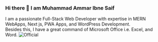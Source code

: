 ### Hi there 👋 I am Muhammad Ammar Ibne Saif
I am a passionate Full-Stack Web Developer with expertise in MERN WebApps, Next js, PWA Apps, and WordPress Development.  
Besides this, I have a great command of Microsoft Office i.e. Excel, and Word.
![Official](https://github.com/ammar289353/ammar289353/assets/112761607/36463846-b4fb-40cf-b421-bd748b1acf1d)
